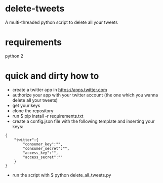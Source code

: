 # delete-tweets
A multi-threaded python script to delete all your tweets

# requirements
python 2

# quick and dirty how to
- create a twitter app in https://apps.twitter.com
- authorize your app with your twitter account (the one which you wanna delete all your tweets)
- get your keys
- clone the repository
- run $ pip install -r requirements.txt
- create a config.json file with the following template and inserting your keys:

```
{
    "twitter":{
        "consumer_key":"",
        "consumer_secret":"",
        "access_key":"",
        "access_secret":""
    }
}
```

- run the script with $ python delete_all_tweets.py
